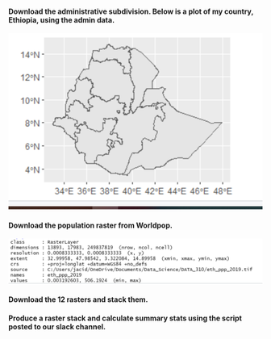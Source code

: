#### Download the administrative subdivision. Below is a plot of my country, Ethiopia, using the admin data.
![plot](Ethiopia_plot.png)
#### Download the population raster from Worldpop.
![plot](pop19.png)
#### Download the 12 rasters and stack them.

#### Produce a raster stack and calculate summary stats using the script posted to our slack channel.
